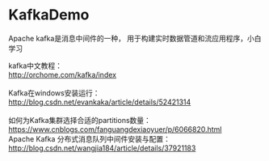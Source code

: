 # KafkaDemo
Apache kafka是消息中间件的一种， 用于构建实时数据管道和流应用程序，小白学习

kafka中文教程：<br/>
http://orchome.com/kafka/index<br/>
<br/>
Kafka在windows安装运行：<br/>
http://blog.csdn.net/evankaka/article/details/52421314<br/>
<br/>
如何为Kafka集群选择合适的partitions数量：<br/>
https://www.cnblogs.com/fanguangdexiaoyuer/p/6066820.html<br/>
Apache Kafka 分布式消息队列中间件安装与配置：<br/>
http://blog.csdn.net/wangjia184/article/details/37921183<br/>
